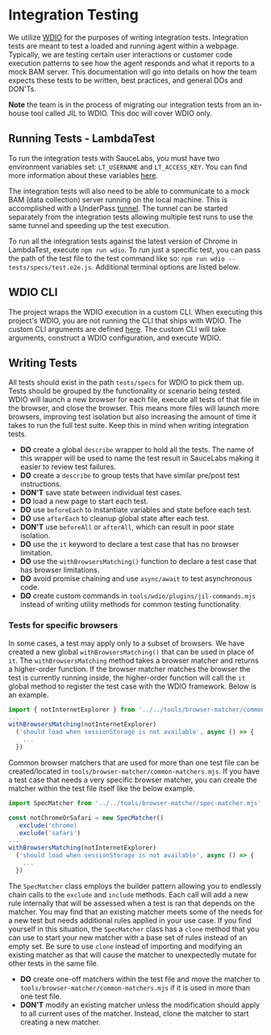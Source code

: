 # Integration Testing

We utilize [WDIO](https://webdriver.io/) for the purposes of writing integration tests. Integration tests are meant to test a loaded and running agent within a webpage. Typically, we are testing certain user interactions or customer code execution patterns to see how the agent responds and what it reports to a mock BAM server. This documentation will go into details on how the team expects these tests to be written, best practices, and general DOs and DON'Ts.

**Note** the team is in the process of migrating our integration tests from an in-house tool called JIL to WDIO. This doc will cover WDIO only.

## Running Tests - LambdaTest

To run the integration tests with SauceLabs, you must have two environment variables set: `LT_USERNAME` and `LT_ACCESS_KEY`. You can find more information about these variables [here](https://www.lambdatest.com/support/docs/using-environment-variables-for-authentication-credentials/).

The integration tests will also need to be able to communicate to a mock BAM (data collection) server running on the local machine. This is accomplished with a UnderPass [tunnel](https://www.lambdatest.com/support/docs/underpass-tunnel-application/). The tunnel can be started separately from the integration tests allowing multiple test runs to use the same tunnel and speeding up the test execution.

To run all the integration tests against the latest version of Chrome in LambdaTest, execute `npm run wdio`. To run just a specific test, you can pass the path of the test file to the test command like so: `npm run wdio -- tests/specs/test.e2e.js`. Additional terminal options are listed below.

## WDIO CLI

The project wraps the WDIO execution in a custom CLI. When executing this project's WDIO, you are not running the CLI that ships with WDIO. The custom CLI arguments are defined [here](../tools/wdio/args.mjs). The custom CLI will take arguments, construct a WDIO configuration, and execute WDIO.

## Writing Tests

All tests should exist in the path `tests/specs` for WDIO to pick them up. Tests should be grouped by the functionality or scenario being tested. WDIO will launch a new browser for each file, execute all tests of that file in the browser, and close the browser. This means more files will launch more browsers, improving test isolation but also increasing the amount of time it takes to run the full test suite. Keep this in mind when writing integration tests.

- **DO** create a global `describe` wrapper to hold all the tests. The name of this wrapper will be used to name the test result in SauceLabs making it easier to review test failures.
- **DO** create a `describe` to group tests that have similar pre/post test instructions.
- **DON'T** save state between individual test cases.
- **DO** load a new page to start each test.
- **DO** use `beforeEach` to instantiate variables and state before each test.
- **DO** use `afterEach` to cleanup global state after each test.
- **DON'T** use `beforeAll` or `afterAll`, which can result in poor state isolation.
- **DO** use the `it` keyword to declare a test case that has no browser limitation.
- **DO** use the `withBrowsersMatching()` function to declare a test case that has browser limitations.
- **DO** avoid promise chaining and use `async/await` to test asynchronous code.
- **DO** create custom commands in `tools/wdio/plugins/jil-commands.mjs` instead of writing utility methods for common testing functionality.

### Tests for specific browsers

In some cases, a test may apply only to a subset of browsers. We have created a new global `withBrowsersMatching()` that can be used in place of `it`. The `withBrowsersMatching` method takes a browser matcher and returns a higher-order function. If the browser matcher matches the browser the test is currently running inside, the higher-order function will call the `it` global method to register the test case with the WDIO framework. Below is an example.

```javascript
import { notInternetExplorer } from '../../tools/browser-matcher/common-matchers.mjs'
...
withBrowsersMatching(notInternetExplorer)
  ('should load when sessionStorage is not available', async () => {
    ...
  })
```

Common browser matchers that are used for more than one test file can be created/located in `tools/browser-matcher/common-matchers.mjs`. If you have a test case that needs a very specific browser matcher, you can create the matcher within the test file itself like the below example.

```javascript
import SpecMatcher from '../../tools/browser-matcher/spec-matcher.mjs'

const notChromeOrSafari = new SpecMatcher()
  .exclude('chrome)
  .exclude('safari')
...
withBrowsersMatching(notInternetExplorer)
  ('should load when sessionStorage is not available', async () => {
    ...
  })
```

The `SpecMatcher` class employs the builder pattern allowing you to endlessly chain calls to the `exclude` and `include` methods. Each call will add a new rule internally that will be assessed when a test is ran that depends on the matcher. You may find that an existing matcher meets some of the needs for a new test but needs additional rules applied in your use case. If you find yourself in this situation, the `SpecMatcher` class has a `clone` method that you can use to start your new matcher with a base set of rules instead of an empty set. Be sure to use `clone` instead of importing and modifying an existing matcher as that will cause the matcher to unexpectedly mutate for other tests in the same file.

- **DO** create one-off matchers within the test file and move the matcher to `tools/browser-matcher/common-matchers.mjs` if it is used in more than one test file.
- **DON'T** modify an existing matcher unless the modification should apply to all current uses of the matcher. Instead, clone the matcher to start creating a new matcher.
